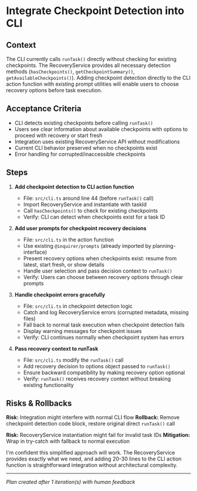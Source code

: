 # Integrate Checkpoint Detection into CLI

## Context
The CLI currently calls `runTask()` directly without checking for existing checkpoints. The RecoveryService provides all necessary detection methods (`hasCheckpoints()`, `getCheckpointSummary()`, `getAvailableCheckpoints()`). Adding checkpoint detection directly to the CLI action function with existing prompt utilities will enable users to choose recovery options before task execution.

## Acceptance Criteria
- CLI detects existing checkpoints before calling `runTask()`
- Users see clear information about available checkpoints with options to proceed with recovery or start fresh
- Integration uses existing RecoveryService API without modifications
- Current CLI behavior preserved when no checkpoints exist
- Error handling for corrupted/inaccessible checkpoints

## Steps

1. **Add checkpoint detection to CLI action function**
   - File: `src/cli.ts` around line 44 (before `runTask()` call)
   - Import RecoveryService and instantiate with taskId
   - Call `hasCheckpoints()` to check for existing checkpoints
   - Verify: CLI can detect when checkpoints exist for a task ID

2. **Add user prompts for checkpoint recovery decisions**
   - File: `src/cli.ts` in the action function
   - Use existing `@inquirer/prompts` (already imported by planning-interface)
   - Present recovery options when checkpoints exist: resume from latest, start fresh, or show details
   - Handle user selection and pass decision context to `runTask()`
   - Verify: Users can choose between recovery options through clear prompts

3. **Handle checkpoint errors gracefully**
   - File: `src/cli.ts` in checkpoint detection logic
   - Catch and log RecoveryService errors (corrupted metadata, missing files)
   - Fall back to normal task execution when checkpoint detection fails
   - Display warning messages for checkpoint issues
   - Verify: CLI continues normally when checkpoint system has errors

4. **Pass recovery context to runTask**
   - File: `src/cli.ts` modify the `runTask()` call
   - Add recovery decision to options object passed to `runTask()`
   - Ensure backward compatibility by making recovery option optional
   - Verify: `runTask()` receives recovery context without breaking existing functionality

## Risks & Rollbacks
**Risk:** Integration might interfere with normal CLI flow
**Rollback:** Remove checkpoint detection code block, restore original direct `runTask()` call

**Risk:** RecoveryService instantiation might fail for invalid task IDs
**Mitigation:** Wrap in try-catch with fallback to normal execution

I'm confident this simplified approach will work. The RecoveryService provides exactly what we need, and adding 20-30 lines to the CLI action function is straightforward integration without architectural complexity.

---
_Plan created after 1 iteration(s) with human feedback_
